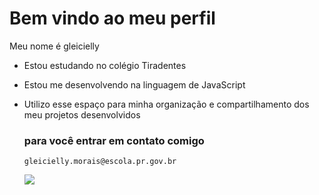 # Bem vindo ao meu perfil 

Meu nome é gleicielly 

- Estou estudando no colégio Tiradentes
- Estou me desenvolvendo na linguagem de JavaScript
- Utilizo esse espaço para minha organização e compartilhamento dos meu projetos desenvolvidos

  ### para você entrar em contato comigo
      gleicielly.morais@escola.pr.gov.br    


  ![](https://media1.tenor.com/m/pNUeX1XZ5koAAAAd/wonder-woman.gif)
